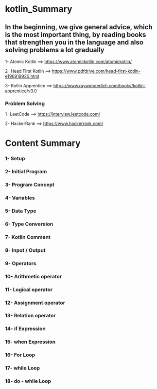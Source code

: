 # kotlin_Summary
## In the beginning, we give general advice, which is the most important thing, by reading books that strengthen you in the language and also solving problems a lot gradually

 1- 	Atomic Kotlin  ==> https://www.atomickotlin.com/atomickotlin/
 
 2- 	Head First Kotlin ==> https://www.pdfdrive.com/head-first-kotlin-e196919920.html
 
 3- 	Kotlin Apprentice ==> https://www.raywenderlich.com/books/kotlin-apprentice/v3.0

### Problem Solving 
1- LeetCode ==> https://interview.leetcode.com/

2- HackerRank ==> https://www.hackerrank.com/


# Content Summary 
### 1- Setup
### 2- Initial Program
### 3- Program Concept
### 4- Variables
### 5- Data Type
### 6- Type Conversion
### 7- Kotlin Comment
### 8- Input / Output
### 9- Operators
### 10- Arithmetic operator
### 11- Logical operator
### 12- Assignment  operator
### 13- Relation operator
### 14- if Expression
### 15- when Expression
### 16- For Loop
### 17- while Loop
### 18- do - while Loop








